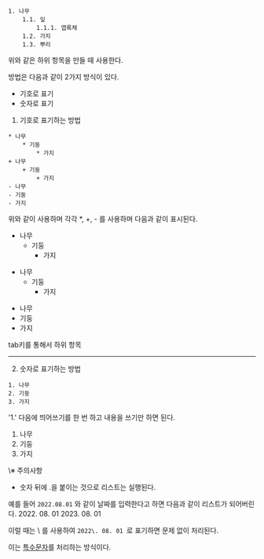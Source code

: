 ```
1. 나무
	1.1. 잎
		1.1.1. 엽록체
	1.2. 가지
	1.3. 뿌리
```

위와 같은 하위 항목을 만들 때 사용한다.

방법은  다음과 같이 2가지 방식이 있다.

+ 기호로 표기
+ 숫자로 표기

1. 기호로 표기하는 방법

```
* 나무
	* 기둥
		* 가지
+ 나무
	+ 기둥
		+ 가지
- 나무
- 기둥
- 가지

```

위와 같이 사용하며 각각 \*, \+, \- 를 사용하며 다음과 같이 표시된다.

* 나무
	* 기둥
		* 가지
+ 나무
	+ 기둥
		+ 가지
- 나무
- 기둥
- 가지

tab키를 통해서 하위 항목

---

2. 숫자로 표기하는 방법

```
1. 나무
2. 기둥
3. 가지
```
'1.' 다음에 띄어쓰기를 한 번 하고 내용을 쓰기만 하면 된다.

1. 나무
2. 기둥
3. 가지

\※ 주의사항
+ 숫자 뒤에 \.을 붙이는 것으로 리스트는 실행된다.

예를 들어 ```2022.08.01``` 와 같이 날짜를 입력한다고 하면 다음과 같이 리스트가 되어버린다.
2022. 08. 01
2023. 08. 01

이럴 때는 \\ 를 사용하여 ```2022\. 08. 01 ```로 표기하면 문제 없이 처리된다.

이는 [특수문자](/contents/특수문자.md)를 처리하는 방식이다.